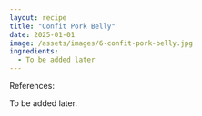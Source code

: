 ```yaml
---
layout: recipe
title: "Confit Pork Belly"
date: 2025-01-01
image: /assets/images/6-confit-pork-belly.jpg
ingredients:
  - To be added later
---
```


References: 

To be added later.